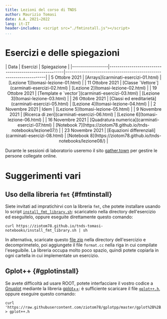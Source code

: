 ```yaml
---
title: Lezioni del corso di TNDS
author: Maurizio Tomasi
date: A.A. 2021−2022
lang: it-IT
header-includes: <script src="./fmtinstall.js"></script>
...
```


# Esercizi e delle spiegazioni

<center>
| Data             | Esercizi                                              | Spiegazione                                                        |
|------------------|-------------------------------------------------------|--------------------------------------------------------------------|
| 5 Ottobre 2021   | [Arrays](carminati-esercizi-01.html)                  | [Lezione 1](tomasi-lezione-01.html)                                |
| 11 Ottobre 2021  | [Classe `Vettore`](carminati-esercizi-02.html)        | [Lezione 2](tomasi-lezione-02.html)                                |
| 19 Ottobre 2021  | [Template e `vector`](carminati-esercizi-03.html)     | [Lezione 3](tomasi-lezione-03.html)                                |
| 26 Ottobre 2021  | [Classi ed ereditarietà](carminati-esercizi-05.html)  | [Lezione 4](tomasi-lezione-04.html)                                |
| 2 Novembre 2021  | Idem                                                  | [Lezione 5](tomasi-lezione-05.html)                                |
| 9 Novembre 2021  | [Ricerca di zeri](carminati-esercizi-06.html)         | [Lezione 6](tomasi-lezione-06.html)                                |
| 16 Novembre 2021 | [Quadratura numerica](carminati-esercizi-07.html)     | [Notebook 7](https://ziotom78.github.io/tnds-notebooks/lezione07/) |
| 23 Novembre 2021 | [Equazioni differenziali](carminati-esercizi-08.html) | [Notebook 8](https://ziotom78.github.io/tnds-notebooks/lezione08/) |
</center>

Durante le sessioni di laboratorio useremo il sito [gather.town](https://gather.town/app/etYemzL2K4Nr4o2t/LabTNDS2022) per gestire le persone collegate online.

# Suggerimenti vari

## Uso della libreria `fmt` {#fmtinstall}

Siete invitati ad impratichirvi con la libreria `fmt`, che potete installare usando lo script [`install_fmt_library.sh`](./install_fmt_library.sh): scaricatelo nella directory dell'esercizio ed eseguitelo, oppure eseguite direttamente questo comando:

```
curl https://ziotom78.github.io/tnds-tomasi-notebooks/install_fmt_library.sh | sh
```

In alternativa, scaricate questo [file zip](./fmtlib.zip) nella directory dell'esercizio e decomprimetelo, poi aggiungete il file `format.cc` nella riga in cui compilate l'eseguibile. La libreria occupa molto poco spazio, quindi potete copiarla in ogni cartella in cui implementate un esercizio.

## Gplot++ {#gplotinstall}

Se avete difficoltà ad usare ROOT, potete interfacciare il vostro codice a [Gnuplot](http://www.gnuplot.info/) mediante la libreria [gplot++](https://github.com/ziotom78/gplotpp): è sufficiente scaricare il file [`gplot++.h`](https://raw.githubusercontent.com/ziotom78/gplotpp/master/gplot%2B%2B.h), oppure eseguire questo comando:

```
curl 'https://raw.githubusercontent.com/ziotom78/gplotpp/master/gplot%2B%2B.h' > gplot++.h
```

